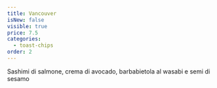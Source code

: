 ```yaml
---
title: Vancouver
isNew: false
visible: true
price: 7.5
categories:
  - toast-chips
order: 2
---
```


Sashimi di salmone, crema di avocado, barbabietola al wasabi e semi di sesamo
